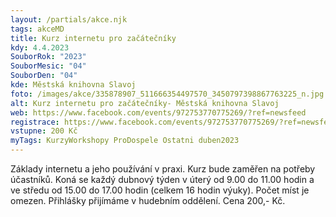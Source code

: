 ```yaml
---
layout: /partials/akce.njk
tags: akceMD
title: Kurz internetu pro začátečníky
kdy: 4.4.2023
SouborRok: "2023"
SouborMesic: "04"
SouborDen: "04"
kde: Městská knihovna Slavoj
foto: /images/akce/335878907_511666354497570_3450797398867763225_n.jpg
alt: Kurz internetu pro začátečníky- Městská knihovna Slavoj
web: https://www.facebook.com/events/972753770775269/?ref=newsfeed
registrace: https://www.facebook.com/events/972753770775269/?ref=newsfeed
vstupne: 200 Kč
myTags: KurzyWorkshopy ProDospele Ostatni duben2023
---
```

<!--StartFragment-->

Základy internetu a jeho používání v praxi. Kurz bude zaměřen na potřeby účastníků. Koná se každý dubnový týden v úterý od 9.00 do 11.00 hodin a ve středu od 15.00 do 17.00 hodin (celkem 16 hodin výuky). Počet míst je omezen. Přihlášky přijímáme v hudebním oddělení. Cena 200,- Kč.

<!--EndFragment-->